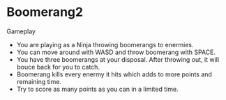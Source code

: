 # Boomerang2

Gameplay

- You are playing as a Ninja throwing boomerangs to enermies.
- You can move around with WASD and throw boomerang with SPACE.
- You have three boomerangs at your disposal. After throwing out, it will bouce back for you to catch.
- Boomerang kills every enermy it hits which adds to more points and remaining time.
- Try to score as many points as you can in a limited time.
